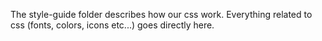The style-guide folder describes how our css work. 
Everything related to css (fonts, colors, icons etc...) goes directly here.